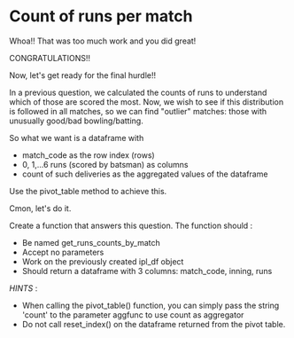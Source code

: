 # Count of runs per match

Whoa!! That was too much work and you did great!

CONGRATULATIONS!!

Now, let's get ready for the final hurdle!!

In a previous question, we calculated the counts of runs to understand which of those are scored the most. Now, we wish to see if this distribution is followed in all matches, so we can find "outlier" matches: those with unusually good/bad bowling/batting.

So what we want is a dataframe with
* match_code as the row index (rows)
* 0, 1,...6 runs (scored by batsman) as columns
* count of such deliveries as the aggregated values of the dataframe

Use the pivot_table method to achieve this.

Cmon, let's do it.

Create a function that answers this question.
The function should :

* Be named get_runs_counts_by_match
* Accept no parameters
* Work on the previously created ipl_df object
* Should return a dataframe with 3 columns: match_code, inning, runs

_HINTS_ : 

* When calling the pivot_table() function, you can simply pass the string 'count' to the parameter aggfunc to use count as aggregator
* Do not call reset_index() on the dataframe returned from the pivot table.
